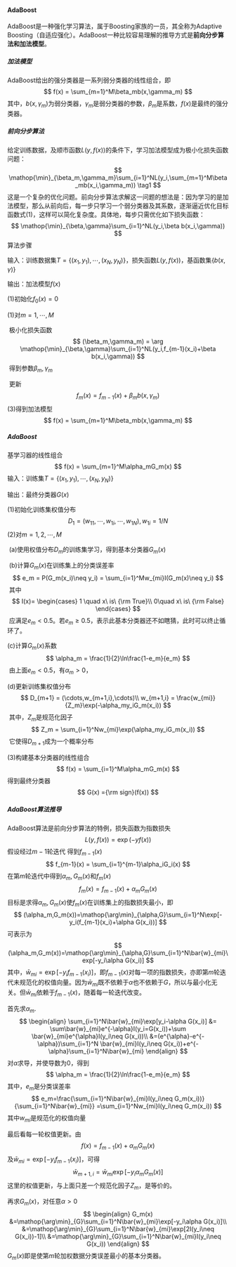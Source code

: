 #### AdaBoost

AdaBoost是一种强化学习算法，属于Boosting家族的一员，其全称为Adaptive Boosting（自适应强化）。AdaBoost一种比较容易理解的推导方式是**前向分步算法和加法模型**。

##### 加法模型

AdaBoost给出的强分类器是一系列弱分类器的线性组合，即
$$
f(x) = \sum_{m=1}^M\beta_mb(x,\gamma_m)
$$
其中，$b(x,\gamma_m)$为弱分类器，$\gamma_m$是弱分类器的参数，$\beta_m$是系数，$f(x)$是最终的强分类器。

##### 前向分步算法

给定训练数据，及顺市函数$L(y,f(x))$的条件下，学习加法模型成为极小化损失函数问题：
$$
\mathop{\min}_{\beta_m,\gamma_m}\sum_{i=1}^NL(y_i,\sum_{m=1}^M\beta_mb(x_i,\gamma_m))
\tag1
$$
这是一个复杂的优化问题。前向分步算法求解这一问题的想法是：因为学习的是加法模型，那么从前向后，每一步只学习一个弱分类器及其系数，逐渐逼近优化目标函数式(1)，这样可以简化复杂度。具体地，每步只需优化如下损失函数：
$$
\mathop{\min}_{\beta,\gamma}\sum_{i=1}^NL(y_i,\beta b(x_i,\gamma))
$$
算法步骤

输入：训练数据集$T=\{(x_1,y_1),\cdots,(x_N,y_N)\}$，损失函数$L(y,f(x))$，基函数集$\{b(x,\gamma)\}$

输出：加法模型$f(x)$

(1)初始化$f_0(x)=0$

(1)对$m=1,\cdots,M$

​	极小化损失函数
$$
(\beta_m,\gamma_m) = \arg \mathop{\min}_{\beta,\gamma}\sum_{i=1}^NL(y_i,f_{m-1}(x_i)+\beta b(x_i,\gamma))
$$
​	得到参数$\beta_m,\gamma_m$

​	更新
$$
f_m(x) = f_{m-1}(x)+\beta_mb(x,\gamma_m)
$$
(3)得到加法模型
$$
f(x) = \sum_{m=1}^M\beta_mb(x,\gamma_m)
$$

##### AdaBoost

基学习器的线性组合
$$
f(x) = \sum_{m=1}^M\alpha_mG_m(x)
$$
输入：训练集$T=\{(x_1,y_1),\cdots,(x_N,y_N)\}$

输出：最终分类器$G(x)$

(1)初始化训练集权值分布
$$
D_1=(w_{11},\cdots,w_{1i},\cdots,w_{1N}),w_{1i} = 1/N
$$
(2)对$m=1,2,\cdots,M$

​	(a)使用权值分布$D_m$的训练集学习，得到基本分类器$G_m(x)$

​	(b)计算$G_m(x)$在训练集上的分类误差率
$$
e_m = P(G_m(x_i)\neq y_i) = \sum_{i=1}^Mw_{mi}I(G_m(x)\neq y_i)
$$
​	其中
$$
I(x)=
\begin{cases}
1 \quad x\ is\ {\rm True}\\
0\quad x\ is\ {\rm False}
\end{cases}
$$
​	应满足$e_m <0.5$。若$e_m\ge0.5$，表示此基本分类器还不如瞎猜，此时可以终止循环了。	

(c)计算$G_m(x)$系数
$$
\alpha_m = \frac{1}{2}\ln\frac{1-e_m}{e_m}
$$
​	由上面$e_m<0.5$，有$\alpha_m>0$，	

(d)更新训练集权值分布
$$
D_{m+1} = (\cdots,w_{m+1,i},\cdots)\\
w_{m+1,i} = \frac{w_{mi}}{Z_m}\exp(-\alpha_my_iG_m(x_i))
$$
​	其中，$Z_m$是规范化因子
$$
Z_m = \sum_{i=1}^Nw_{mi}\exp(\alpha_my_iG_m(x_i))
$$
​	它使得$D_{m+1}$成为一个概率分布

(3)构建基本分类器的线性组合
$$
f(x) = \sum_{i=1}^M\alpha_mG_m(x)
$$
得到最终分类器
$$
G(x) ={\rm sign}(f(x))
$$

##### AdaBoost算法推导

AdaBoost算法是前向分步算法的特例，损失函数为指数损失
$$
L(y,f(x)) = \exp(-yf(x))
$$
假设经过$m-1$轮迭代 得到$f_{m-1}(x)$
$$
f_{m-1}(x) = \sum_{i=1}^{m-1}\alpha_iG_i(x)
$$
在第$m$轮迭代中得到$\alpha_m,G_m(x)$和$f_m(x)$
$$
f_m(x) = f_{m-1}(x)+\alpha_mG_m(x)
$$
目标是求得$\alpha_m,G_m(x)$使$f_m(x)$在训练集上的指数损失最小，即
$$
(\alpha_m,G_m(x))=\mathop{\arg\min}_{\alpha,G}\sum_{i=1}^N\exp[-y_i(f_{m-1}(x_i)+\alpha G(x_i))]
$$
可表示为
$$
(\alpha_m,G_m(x))=\mathop{\arg\min}_{\alpha,G}\sum_{i=1}^N\bar{w}_{mi}\exp[-y_i\alpha G(x_i)]
$$
其中，$\bar{w}_{mi} = \exp[-y_if_{m-1}(x_i)]$，即$f_{m-1}(x)$对每一项的指数损失，亦即第$m$轮迭代未规范化的权值向量。因为$\bar{w}_{mi}$既不依赖于$\alpha$也不依赖于$G$，所以与最小化无关。但$\bar{w}_{mi}$依赖于$f_{m-1}(x)$，随着每一轮迭代改变。

首先求$\alpha_m$.
$$
\begin{align}
\sum_{i=1}^N\bar{w}_{mi}\exp[y_i-\alpha G(x_i)] &= \sum\bar{w}_{mi}e^{-\alpha}I(y_i=G(x_i))+\sum \bar{w}_{mi}e^{\alpha}I(y_i\neq  G(x_i))\\
&=(e^{\alpha}-e^{-\alpha})\sum_{i=1}^N \bar{w}_{mi}I(y_i\neq G(x_i))+e^{-\alpha}\sum_{i=1}^N\bar{w}_{mi}
\end{align}
$$
对$\alpha$求导，并使导数为0，得到
$$
\alpha_m = \frac{1}{2}\ln\frac{1-e_m}{e_m}
$$
其中，$e_m$是分类误差率
$$
e_m=\frac{\sum_{i=1}^N\bar{w}_{mi}I(y_i\neq G_m(x_i))}{\sum_{i=1}^N\bar{w}_{mi}}
=\sum_{i=1}^Nw_{mi}I(y_i\neq G_m(x_i))
$$
其中$w_{mi}$是规范化的权值向量

最后看每一轮权值更新。由
$$
f(x) = f_{m-1}(x)+\alpha_mG_m(x)
$$
及$\bar{w}_{mi}=\exp[-y_if_{m-1}(x_i)]$，可得
$$
\bar{w}_{m+1,i} = \bar{w}_{mi}\exp[-y_i\alpha_mG_m(x)]
$$
这里的权值更新，与上面只差一个规范化因子$Z_m$，是等价的。

再求$G_m(x)$，对任意$\alpha>0$
$$
\begin{align}
G_m(x) &=\mathop{\arg\min}_{G}\sum_{i=1}^N\bar{w}_{mi}\exp[-y_i\alpha G(x_i)]\\
	   &=\mathop{\arg\min}_{G}\sum_{i=1}^N\bar{w}_{mi}\exp[2I(y_i\neq G(x_i))-1]\\
	   &=\mathop{\arg\min}_{G}\sum_{i=1}^N\bar{w}_{mi}I(y_i\neq G(x_i)) 
\end{align}
$$
$G_m(x)$即是使第$m$轮加权数据分类误差最小的基本分类器。